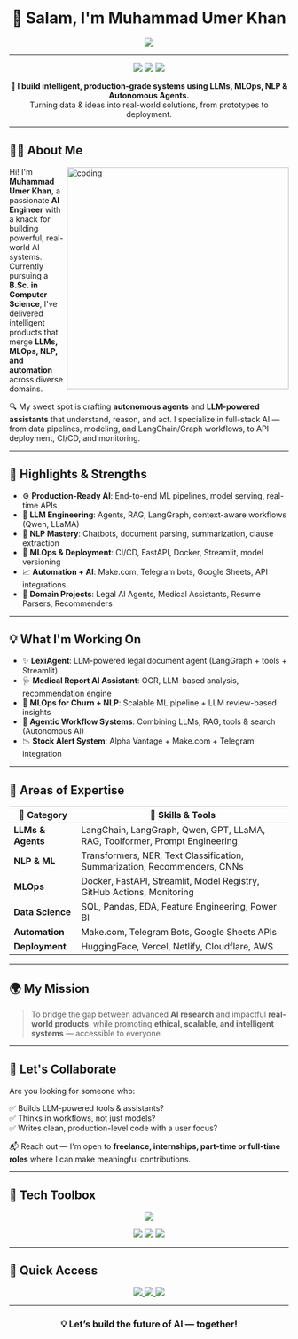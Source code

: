 <!-- MuhammadUmerKhan/MuhammadUmerKhan README.md -->

<h1 align="center">👋 Salam, I'm Muhammad Umer Khan</h1>

<p align="center">
  <img src="https://readme-typing-svg.herokuapp.com?font=Fira+Code&size=25&pause=500&center=true&vCenter=true&color=00EFFF&width=1000&height=50&lines=AI+Engineer+%7C+LLMs+%7C+NLP+%7C+MLOps+%7C+Agentic+AI;Crafting+Autonomous+AI+Systems+%F0%9F%94%A5;Deploying+Real-World+AI+Products+with+Impact" />
</p>

---

<p align="center">
  <img src="https://img.shields.io/badge/Focus-AI%20Engineering-brightgreen?style=flat-square" />
  <img src="https://img.shields.io/badge/Domains-LLMs%20%7C%20NLP%20%7C%20MLOps%20%7C%20Automation-blueviolet?style=flat-square" />
  <img src="https://img.shields.io/badge/Open%20to%20Work-Remote%20%7C%20Hybrid-green?style=flat-square" />
</p>

<p align="center"><strong>🧠 I build intelligent, production-grade systems using LLMs, MLOps, NLP & Autonomous Agents.</strong><br/>
Turning data & ideas into real-world solutions, from prototypes to deployment.</p>

---

## 👨‍💼 About Me

<img align="right" alt="coding" width="400" src="https://media.giphy.com/media/qgQUggAC3Pfv687qPC/giphy.gif" />

Hi! I'm **Muhammad Umer Khan**, a passionate **AI Engineer** with a knack for building powerful, real-world AI systems. Currently pursuing a **B.Sc. in Computer Science**, I've delivered intelligent products that merge **LLMs, MLOps, NLP, and automation** across diverse domains.

🔍 My sweet spot is crafting **autonomous agents** and **LLM-powered assistants** that understand, reason, and act. I specialize in full-stack AI — from data pipelines, modeling, and LangChain/Graph workflows, to API deployment, CI/CD, and monitoring.

---

## 🚀 Highlights & Strengths

- ⚙️ **Production-Ready AI**: End-to-end ML pipelines, model serving, real-time APIs
- 🧠 **LLM Engineering**: Agents, RAG, LangGraph, context-aware workflows (Qwen, LLaMA)
- 🤖 **NLP Mastery**: Chatbots, document parsing, summarization, clause extraction
- 🧪 **MLOps & Deployment**: CI/CD, FastAPI, Docker, Streamlit, model versioning
- 📈 **Automation + AI**: Make.com, Telegram bots, Google Sheets, API integrations
- 🏥 **Domain Projects**: Legal AI Agents, Medical Assistants, Resume Parsers, Recommenders

---

## 💡 What I'm Working On

- ✨ **LexiAgent**: LLM-powered legal document agent (LangGraph + tools + Streamlit)
- 🩺 **Medical Report AI Assistant**: OCR, LLM-based analysis, recommendation engine
- 🔁 **MLOps for Churn + NLP**: Scalable ML pipeline + LLM review-based insights
- 🔧 **Agentic Workflow Systems**: Combining LLMs, RAG, tools & search (Autonomous AI)
- 📉 **Stock Alert System**: Alpha Vantage + Make.com + Telegram integration

---

## 🧠 Areas of Expertise

| 🌟 Category         | 🔧 Skills & Tools                                                                 |
|---------------------|----------------------------------------------------------------------------------|
| **LLMs & Agents**   | LangChain, LangGraph, Qwen, GPT, LLaMA, RAG, Toolformer, Prompt Engineering     |
| **NLP & ML**        | Transformers, NER, Text Classification, Summarization, Recommenders, CNNs       |
| **MLOps**           | Docker, FastAPI, Streamlit, Model Registry, GitHub Actions, Monitoring           |
| **Data Science**    | SQL, Pandas, EDA, Feature Engineering, Power BI                                  |
| **Automation**      | Make.com, Telegram Bots, Google Sheets APIs                                      |
| **Deployment**      | HuggingFace, Vercel, Netlify, Cloudflare, AWS                                    |

---

## 🌍 My Mission

> To bridge the gap between advanced **AI research** and impactful **real-world products**, while promoting **ethical, scalable, and intelligent systems** — accessible to everyone.

---

## 💬 Let's Collaborate

Are you looking for someone who:

✅ Builds LLM-powered tools & assistants?  
✅ Thinks in workflows, not just models?  
✅ Writes clean, production-level code with a user focus?  

📬 Reach out — I'm open to **freelance, internships, part-time or full-time roles** where I can make meaningful contributions.

---

## 🧰 Tech Toolbox

<p align="center">
  <img src="https://skillicons.dev/icons?i=python,pytorch,tensorflow,fastapi,streamlit,docker,git,github,mysql,postgresql,vscode,jupyter,linux,aws" />
</p>
<p align="center">
  <img src="https://img.shields.io/badge/LLMs-GPT%20%7C%20Qwen%20%7C%20LLaMA4-informational?style=flat-square" />
  <img src="https://img.shields.io/badge/Tools-LangChain%20%7C%20LangGraph%20%7C%20Make.com-blue?style=flat-square" />
  <img src="https://img.shields.io/badge/Deployment-HuggingFace%20%7C%20Vercel%20%7C%20Cloudflare-lightgrey?style=flat-square" />
</p>

---

## 📎 Quick Access

<p align="center">
  <a href="https://www.linkedin.com/in/muhammad-umer-khan-61729b260/" target="_blank">
    <img src="https://img.shields.io/badge/LinkedIn-0A66C2?style=for-the-badge&logo=linkedin&logoColor=white" />
  </a>
  <a href="https://portfolio-sigma-mocha-67.vercel.app/" target="_blank">
    <img src="https://img.shields.io/badge/Portfolio-111827?style=for-the-badge&logo=google-chrome&logoColor=white" />
  </a>
  <a href="https://drive.google.com/uc?export=download&id=1ELLn0pdpSsVX2dZAeeStvpsXI1QHl4ej" target="_blank">
    <img src="https://img.shields.io/badge/Resume-FF6B6B?style=for-the-badge&logo=adobeacrobatreader&logoColor=white" />
  </a>
</p>

---

<h3 align="center">💡 Let’s build the future of AI — together!</h3>
